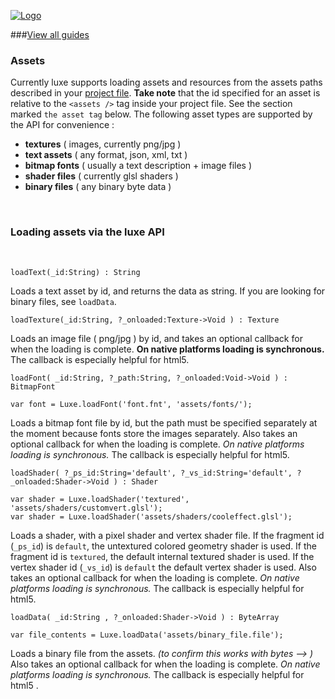 
[![Logo](http://luxeengine.com/images/logo.png)](index.html)


###[View all guides](guide.html)


### Assets

Currently luxe supports loading assets and resources from the assets paths described in your [project file](guide.projects.html). 
**Take note** that the id specified for an asset is relative to the `<assets />` tag inside your project file. See the section marked `the asset tag` below.
The following asset types are supported by the API for convenience :

- **textures** ( images, currently png/jpg )
- **text assets** ( any format, json, xml, txt )
- **bitmap fonts** ( usually a text description + image files )
- **shader files** ( currently glsl shaders )
- **binary files** ( any binary byte data )

&nbsp;
### Loading assets via the luxe API
&nbsp;

    loadText(_id:String) : String

Loads a text asset by id, and returns the data as string. If you are looking for binary files, see `loadData`.

    loadTexture(_id:String, ?_onloaded:Texture->Void ) : Texture

Loads an image file ( png/jpg ) by id, and takes an optional callback for when the loading is complete. **On native platforms loading is synchronous.** The callback is especially helpful for html5.

    loadFont( _id:String, ?_path:String, ?_onloaded:Void->Void ) : BitmapFont

    var font = Luxe.loadFont('font.fnt', 'assets/fonts/');

Loads a bitmap font file by id, but the path must be specified separately at the moment because fonts store the images separately. Also takes an optional callback for when the loading is complete. _On native platforms loading is synchronous._ The callback is especially helpful for html5.

    loadShader( ?_ps_id:String='default', ?_vs_id:String='default', ?_onloaded:Shader->Void ) : Shader

    var shader = Luxe.loadShader('textured', 'assets/shaders/customvert.glsl');
    var shader = Luxe.loadShader('assets/shaders/cooleffect.glsl');

Loads a shader, with a pixel shader and vertex shader file. If the fragment id (`_ps_id`) is `default`, the untextured colored geometry shader is used. If the fragment id is `textured`, the default internal textured shader is used. If the vertex shader id (`_vs_id`) is `default` the default vertex shader is used. Also takes an optional callback for when the loading is complete. _On native platforms loading is synchronous._ The callback is especially helpful for html5.

    loadData( _id:String , ?_onloaded:Shader->Void ) : ByteArray

    var file_contents = Luxe.loadData('assets/binary_file.file');    

Loads a binary file from the assets. _(to confirm this works with bytes --> )_ Also takes an optional callback for when the loading is complete. _On native platforms loading is synchronous._ The callback is especially helpful for html5 .

&nbsp;
&nbsp;
